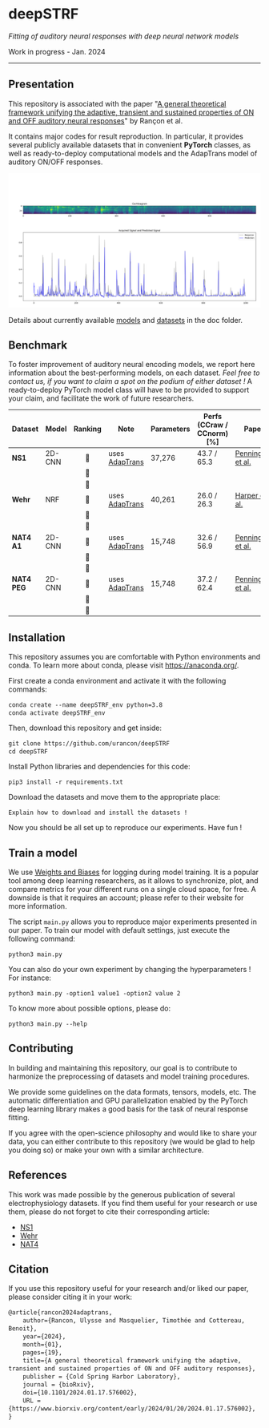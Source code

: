 # deepSTRF
*Fitting of auditory neural responses with deep neural network models*

Work in progress - Jan. 2024

____

## Presentation

This repository is associated with the paper "[A general theoretical framework unifying the adaptive, transient and 
sustained properties of ON and OFF auditory neural responses](https://www.biorxiv.org/content/early/2024/01/20/2024.01.17.576002)" by Rançon et al.

It contains major codes for result reproduction. In particular, it provides several publicly available datasets that in
convenient **PyTorch** classes, as well as ready-to-deploy computational models and the AdapTrans model of auditory 
ON/OFF responses.

![placeholder.png](docs/homepage_illustration.png)

Details about currently available [models](docs/README_models.md) and [datasets](docs/README_datasets.md) in the doc folder.


## Benchmark

To foster improvement of auditory neural encoding models, we report here information about the best-performing models, 
on each dataset. *Feel free to contact us, if you want to claim a spot on the podium of either dataset !*
A ready-to-deploy PyTorch model class will have to be provided to support your claim, and facilitate the work of future 
researchers.


| **Dataset**  | **Model** | Ranking | **Note**                                   | **Parameters** | **Perfs <br/>(CCraw / CCnorm) [%]** | **Paper**                                                                                           | 
|--------------|-----------|:-------:|--------------------------------------------|----------------|-------------------------------------|-----------------------------------------------------------------------------------------------------|
| **NS1**      | 2D-CNN    |   🥇    | uses [AdapTrans](docs/README_AdapTrans.md) | 37,276         | 43.7 / 65.3                         | [Pennington et al.](https://journals.plos.org/ploscompbiol/article?id=10.1371/journal.pcbi.1011110) |          
|              |           |   🥈    |                                            |                |                                     |                                                                                                     |          
|              |           |   🥉    |                                            |                |                                     |                                                                                                     |
| **Wehr**     | NRF       |   🥇    | uses [AdapTrans](docs/README_AdapTrans.md) | 40,261         | 26.0 / 26.3                         | [Harper et al.](DOI:10.1371/journal.pcbi.1005113)                                                   |          
|              |           |   🥈    |                                            |                |                                     |                                                                                                     |          
|              |           |   🥉    |                                            |                |                                     |                                                                                                     |
| **NAT4 A1**  | 2D-CNN    |   🥇    | uses [AdapTrans](docs/README_AdapTrans.md) | 15,748         | 32.6 / 56.9                         | [Pennington et al.](https://journals.plos.org/ploscompbiol/article?id=10.1371/journal.pcbi.1011110) |
|              |           |   🥈    |                                            |                |                                     |                                                                                                     |          
|              |           |   🥉    |                                            |                |                                     |                                                                                                     |
| **NAT4 PEG** | 2D-CNN    |   🥇    | uses [AdapTrans](docs/README_AdapTrans.md) | 15,748         | 37.2 / 62.4                         | [Pennington et al.](https://journals.plos.org/ploscompbiol/article?id=10.1371/journal.pcbi.1011110) |
|              |           |   🥈    |                                            |                |                                     |                                                                                                     |
|              |           |   🥉    |                                            |                |                                     |                                                                                                     |


## Installation

This repository assumes you are comfortable with Python environments and conda. To learn more about conda, please visit
https://anaconda.org/.

First create a conda environment and activate it with the following commands:
```shell
conda create --name deepSTRF_env python=3.8
conda activate deepSTRF_env
```

Then, download this repository and get inside:
```shell
git clone https://github.com/urancon/deepSTRF
cd deepSTRF
```

Install Python libraries and dependencies for this code:
```shell
pip3 install -r requirements.txt
```

Download the datasets and move them to the appropriate place:
```shell
Explain how to download and install the datasets ! 
```

Now you should be all set up to reproduce our experiments. Have fun !


## Train a model

We use [Weights and Biases](https://wandb.ai/) for logging during model training. It is a popular tool among deep learning 
researchers, as it allows to synchronize, plot, and compare metrics for your different runs on a single cloud space, for
free. A downside is that it requires an account; please refer to their website for more information.

The script `main.py` allows you to reproduce major experiments presented in our paper. To train our model with default 
settings, just execute the following command:
```shell
python3 main.py
```

You can also do your own experiment by changing the hyperparameters ! For instance:
```shell
python3 main.py -option1 value1 -option2 value 2
```

To know more about possible options, please do:
```shell
python3 main.py --help
```


## Contributing

In building and maintaining this repository, our goal is to contribute to harmonize the preprocessing of datasets and 
model training procedures. 

We provide some guidelines on the data formats, tensors, models, etc. The automatic differentiation and GPU parallelization
enabled by the PyTorch deep learning library makes a good basis for the task of neural response fitting.

If you agree with the open-science philosophy and would like to share your data, you can either contribute to this 
repository (we would be glad to help you doing so) or make your own with a similar architecture.





## References

This work was made possible by the generous publication of several electrophysiology datasets. If you find them useful
for your research or use them, please do not forget to cite their corresponding article:
* [NS1](datasets/NS1_DRC/README.md)
* [Wehr](datasets/CRCNS_AC1_Wehr/README.md)
* [NAT4](datasets/NAT4/README.md)



## Citation

If you use this repository useful for your research and/or liked our paper, please consider citing it in your work:
```text
@article{rancon2024adaptrans,
    author={Rancon, Ulysse and Masquelier, Timothée and Cottereau, Benoit},
    year={2024},
    month={01},
    pages={19},
    title={A general theoretical framework unifying the adaptive, transient and sustained properties of ON and OFF auditory responses},
    publisher = {Cold Spring Harbor Laboratory},
    journal = {bioRxiv},
    doi={10.1101/2024.01.17.576002},
    URL = {https://www.biorxiv.org/content/early/2024/01/20/2024.01.17.576002},
}
```